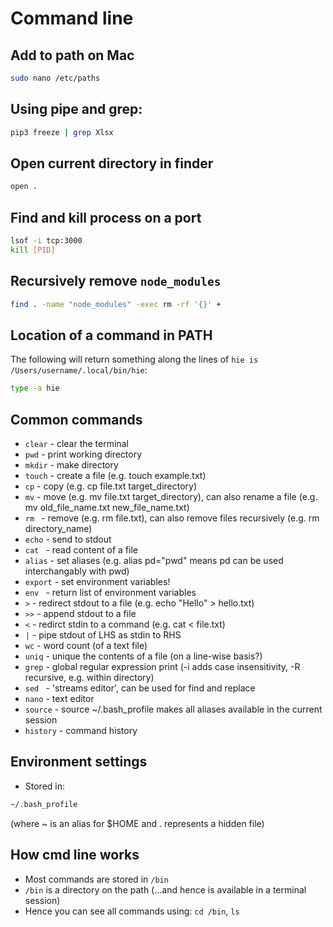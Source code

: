 # Command line


## Add to path on Mac

```bash
sudo nano /etc/paths
```


## Using pipe and grep:

```bash
pip3 freeze | grep Xlsx
```


## Open current directory in finder

```bash
open .
```


## Find and kill process on a port

```bash
lsof -i tcp:3000
kill [PID]
```


## Recursively remove `node_modules`

```bash
find . -name "node_modules" -exec rm -rf '{}' +
```


## Location of a command in PATH

The following will return something along the lines of `hie is /Users/username/.local/bin/hie`:
```bash
type -a hie
```


## Common commands

* `clear` - clear the terminal
* `pwd` - print working directory
* `mkdir` - make directory
* `touch` - create a file (e.g. touch example.txt)
* `cp` - copy (e.g. cp file.txt target_directory)
* `mv` - move (e.g. mv file.txt target_directory), can also rename a file (e.g. mv old_file_name.txt new_file_name.txt)
* `rm ` - remove (e.g. rm file.txt), can also remove files recursively (e.g. rm directory_name)
* `echo` - send to stdout
* `cat ` - read content of a file
* `alias` - set aliases (e.g. alias pd="pwd" means pd can be used interchangably with pwd)
* `export` - set environment variables!
* `env ` - return list of environment variables
* `>` - redirect stdout to a file (e.g. echo "Hello" > hello.txt)
* `>>` - append stdout to a file
* `<` - redirct stdin to a command (e.g. cat < file.txt)
* `|` - pipe stdout of LHS as stdin to RHS
* `wc` - word count (of a text file)
* `uniq` - unique the contents of a file (on a line-wise basis?)
* `grep` - global regular expression print (-i adds case insensitivity, -R recursive, e.g. within directory)
* `sed ` - 'streams editor', can be used for find and replace
* `nano` - text editor
* `source` - source ~/.bash_profile makes all aliases available in the current session
* `history` - command history


## Environment settings

* Stored in:

```bash
~/.bash_profile
```

(where ~ is an alias for $HOME and . represents a hidden file)


## How cmd line works

* Most commands are stored in `/bin`
* `/bin` is a directory on the path (...and hence is available in a terminal session)
* Hence you can see all commands using: `cd /bin`, `ls`